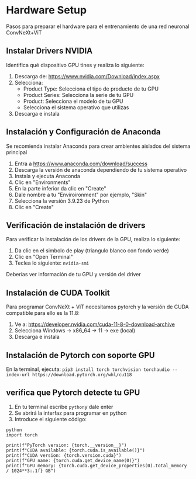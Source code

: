 # Hardware Setup

Pasos para preparar el hardware para el entrenamiento de una red neuronal ConvNeXt+ViT

## Instalar Drivers NVIDIA
Identifica qué dispositivo GPU tines y realiza lo siguiente:

1. Descarga de: https://www.nvidia.com/Download/index.aspx
2. Selecciona:
   - Product Type: Selecciona el tipo de producto de tu GPU
   - Product Series: Selecciona la serie de tu GPU
   - Product: Selecciona el modelo de tu GPU
   - Selecciona el sistema operativo que utilizas
3. Descarga e instala

## Instalación y Configuración de Anaconda
Se recomienda instalar Anaconda para crear ambientes aislados del sistema principal

1. Entra a https://www.anaconda.com/download/success
2. Descarga la versión de anaconda dependiendo de tu sistema operativo
3. Instala y ejecuta Anaconda
4. Clic en "Environments"
5. En la parte inferior da clic en "Create"
6. Dale nombre a tu "Enviroironment" por ejemplo, "Skin"
7. Selecciona la versión 3.9.23 de Python
8. Clic en "Create"

## Verificación de instalación de drivers
Para verificar la instalación de los drivers de la GPU, realiza lo siguiente:
1. Da clic en el simbolo de play (triangulo blanco con fondo verde)
2. Clic en "Open Terminal"
3. Teclea lo siguiente: ```nvidia-smi```

Deberías ver información de tu GPU y versión del driver

## Instalación de CUDA Toolkit
Para programar ConvNeXt + ViT necesitamos pytorch y la versión de CUDA compatible para ello es la 11.8:
1. Ve a: https://developer.nvidia.com/cuda-11-8-0-download-archive
2. Selecciona Windows → x86_64 → 11 → exe (local)
3. Descarga e instala

## Instalación de Pytorch con soporte GPU
En la terminal, ejecuta:
```pip3 install torch torchvision torchaudio --index-url https://download.pytorch.org/whl/cu118```

## verifica que Pytorch detecte tu GPU
1. En tu terminal escribe ```python```y dale enter
2. Se abrirá la interfaz para programar en python
3. Introduce el siguiente código:

```
python
import torch

print(f"PyTorch version: {torch.__version__}")
print(f"CUDA available: {torch.cuda.is_available()}")
print(f"CUDA version: {torch.version.cuda}")
print(f"GPU name: {torch.cuda.get_device_name(0)}")
print(f"GPU memory: {torch.cuda.get_device_properties(0).total_memory / 1024**3:.1f} GB")
```














